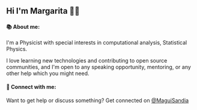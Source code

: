 ## Hi I'm Margarita :woman_technologist: 



#### :books: About me: 

I'm  a Physicist with special interests in computational analysis, Statistical Physics.


I love learning new technologies and contributing to open source communities, and I'm open to any speaking opportunity, mentoring, or any other help which you might need.


#### :rocket: Connect with me:

 Want to get help or discuss something? Get connected on [@MaguiSandia](http://www.twitter.com/MaguiSanDia)


<!--

![madisanz's github stats](https://github-readme-stats.vercel.app/api?username=madisanz&theme=synthwave)


[![Hits](https://hits.seeyoufarm.com/api/count/incr/badge.svg?url=https%3A%2F%2Fgithub.com%2Fgjbae1212%2Fhit-counter)](https://hits.seeyoufarm.com)                    




**madisanz/madisanz** is a ✨ _special_ ✨ repository because its `README.md` (this file) appears on your GitHub profile.

Here are some ideas to get you started:

- 🔭 I’m currently working on ...
- 🌱 I’m currently learning ...
- 👯 I’m looking to collaborate on ...
- 🤔 I’m looking for help with ...
- 💬 Ask me about ...
- 📫 How to reach me: ...
- 😄 Pronouns: ...
- ⚡ Fun fact: ...
-->
